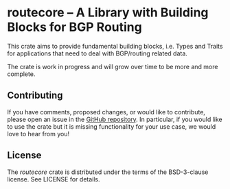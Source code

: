 # routecore – A Library with Building Blocks for BGP Routing

This crate aims to provide fundamental building blocks, i.e. Types and
Traits for applications that need to deal with BGP/routing related data.

The crate is work in progress and will grow over time to be more and more
complete.


## Contributing

If you have comments, proposed changes, or would like to contribute,
please open an issue in the [GitHub repository]. In particular, if you
would like to use the crate but it is missing functionality for your use
case, we would love to hear from you!

[GitHub repository]: (https://github.com/NLnetLabs/routecore)

## License

The _routecore_ crate is distributed under the terms of the BSD-3-clause license.
See LICENSE for details.
